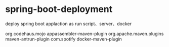 # spring-boot-deployment

deploy spring boot applaction as run script、server、docker




<!-- 第一步：生成可执行的启动脚本 -->
<plugin>  
    <groupId>org.codehaus.mojo</groupId>  
    <artifactId>appassembler-maven-plugin</artifactId>  
</plugin>
<!-- 第二步：通过antrun插件拷贝文件 -->
<plugin>
	<groupId>org.apache.maven.plugins</groupId>
	<artifactId>maven-antrun-plugin</artifactId>
</plugin>
<!-- 第三步：通过docker-maven插件构造Docker镜像 -->
<plugin>
	<groupId>com.spotify</groupId>
	<artifactId>docker-maven-plugin</artifactId>
</plugin>